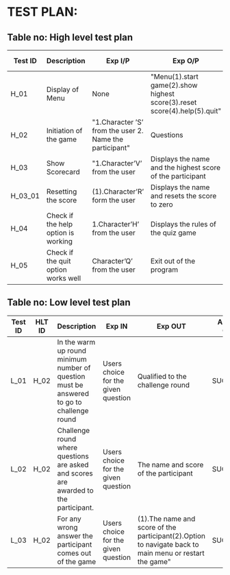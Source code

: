 # TEST PLAN:

## Table no: High level test plan

| **Test ID** | **Description**                                              | **Exp I/P** | **Exp O/P** | **Actual Out** |**Type Of Test**  |    
|-------------|--------------------------------------------------------------|------------|-------------|----------------|------------------|
|  H_01|Display of Menu| None | "Menu(1).start game(2).show highest score(3).reset score(4).help(5).quit" | PASS | Scenario|
|  H_02|Initiation of the game |"1.Character ’S’ from the user 2. Name the participant" | Questions|PASS|Requirement based |
|  H_03|Show Scorecard | "1.Character’V’ from the user| Displays the name and the highest score of the participant |SUCCESS|Requirement based |
| H_03_01| Resetting the score| (1).Character’R’ form the user | Displays the name and resets the score to zero | SUCCESS | Requirement based |
| H_04| Check if the help option is working | 1.Character’H’ from the user | Displays the rules of the quiz game |SUCCESS| Scenario |
|H_05| Check if the quit option works well|Character’Q’ from the user|Exit out of the program|SUCCESS|Scenario|



## Table no: Low level test plan

| **Test ID** | **HLT ID** | **Description**                                              | **Exp IN** | **Exp OUT** | **Actual Out** |**Type Of Test**  |    
|-------------|-----|--------------------------------------------------------------|------------|-------------|----------------|------------------|
|  L_01|H_02|In the warm up round minimum number of question must be answered to go to challenge round| Users choice for the given question| Qualified to the challenge round| SUCCESS |Requirement based |
|  L_02|H_02|Challenge round where questions are asked and scores are awarded to the participant.|Users choice for the given question|The name and score of the participant|SUCCESS|Requirement based|
|  L_03 |H_02|For any wrong answer the participant comes out of the game| Users choice for the given question|(1).The name and score of the participant(2).Option to navigate back to main menu or restart the game" | SUCCESS |Requirement based|
